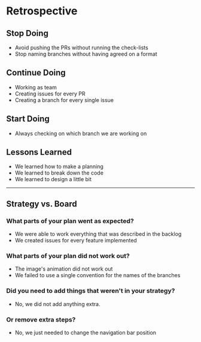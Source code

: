 # Retrospective

## Stop Doing

- Avoid pushing the PRs without running the check-lists
- Stop naming branches without having agreed on a format

## Continue Doing

- Working as team
- Creating issues for every PR
- Creating a branch for every single issue

## Start Doing

- Always checking on which branch we are working on

## Lessons Learned

- We learned how to make a planning
- We learned to break down the code
- We learned to design a little bit

---

## Strategy vs. Board

### What parts of your plan went as expected?

- We were able to work everything that was described in the backlog
- We created issues for every feature implemented

### What parts of your plan did not work out?

- The image's animation did not work out
- We failed to use a single convention for the names of the branches

### Did you need to add things that weren't in your strategy?

- No, we did not add anything extra.

### Or remove extra steps?

- No, we just needed to change the navigation bar position
